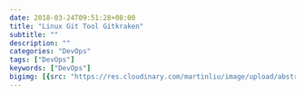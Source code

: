```yaml
---
date: 2018-03-24T09:51:28+08:00
title: "Linux Git Tool Gitkraken"
subtitle: ""
description: ""
categories: "DevOps"
tags: ["DevOps"]
keywords: ["DevOps"]
bigimg: [{src: "https://res.cloudinary.com/martinliu/image/upload/abstract-1.jpg", desc: "DevOps"}]
---
```


